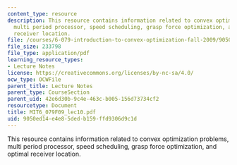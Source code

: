 ```yaml
---
content_type: resource
description: This resource contains information related to convex optimization problems,
  multi period processor, speed scheduling, grasp force optimization, and optimal
  receiver location.
file: /courses/6-079-introduction-to-convex-optimization-fall-2009/9050ed14e4e85dedb159ffd9306d9c1d_MIT6_079F09_lec10.pdf
file_size: 233798
file_type: application/pdf
learning_resource_types:
- Lecture Notes
license: https://creativecommons.org/licenses/by-nc-sa/4.0/
ocw_type: OCWFile
parent_title: Lecture Notes
parent_type: CourseSection
parent_uid: 42e6d30b-9c4e-463c-b005-156d73734cf2
resourcetype: Document
title: MIT6_079F09_lec10.pdf
uid: 9050ed14-e4e8-5ded-b159-ffd9306d9c1d
---
```

This resource contains information related to convex optimization problems, multi period processor, speed scheduling, grasp force optimization, and optimal receiver location.